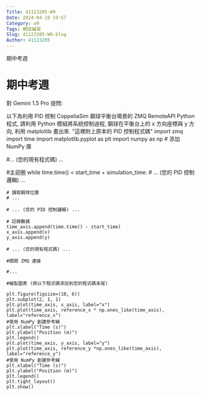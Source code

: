 ```yaml
---
Title: 41123205-W9
Date: 2024-04-18 19:57
Category: w9
Tags: 網誌編寫
Slug: 41123205-W9-blog
Author: 41123205
---
```


期中考週

<!-- PELICAN_END_SUMMARY -->

# 期中考週
對 Gemini 1.5 Pro 提問:

以下為利用 PID 控制 CoppeliaSim 鋼球平衡台場景的 ZMQ RemoteAPI Python 程式, 請利用 Python 模組將系統控制過程, 鋼球在平衡台上的 x 方向座標與 y 方向, 利用 matplotlib 畫出來. "這裡附上原本的 PID 控制程式碼"
import zmq
import time
import matplotlib.pyplot as plt
import numpy as np  # 添加 NumPy 庫

#... (您的現有程式碼) ...

#主迴圈
while time.time() < start_time + simulation_time:
    # ... (您的 PID 控制邏輯) ...

    # 讀取鋼球位置
    # ... 

    # ... (您的 PID 控制邏輯) ...

    # 記錄數據
    time_axis.append(time.time() - start_time)
    x_axis.append(x)
    y_axis.append(y)

    # ... (您的現有程式碼) ...

    #關閉 ZMQ 連接

    #...

    #繪製圖表 (將以下程式碼添加到您的程式碼末尾)

    plt.figure(figsize=(10, 6))
    plt.subplot(2, 1, 1)
    plt.plot(time_axis, x_axis, label="x")
    plt.plot(time_axis, reference_x * np.ones_like(time_axis), label="reference_x")
    #使用 NumPy 創建參考線
    plt.xlabel("Time (s)")
    plt.ylabel("Position (m)")
    plt.legend()
    plt.plot(time_axis, y_axis, label="y")
    plt.plot(time_axis, reference_y *np.ones_like(time_axis), label="reference_y")
    #使用 NumPy 創建參考線
    plt.xlabel("Time (s)")
    plt.ylabel("Position (m)")
    plt.legend()
    plt.tight_layout()
    plt.show()
